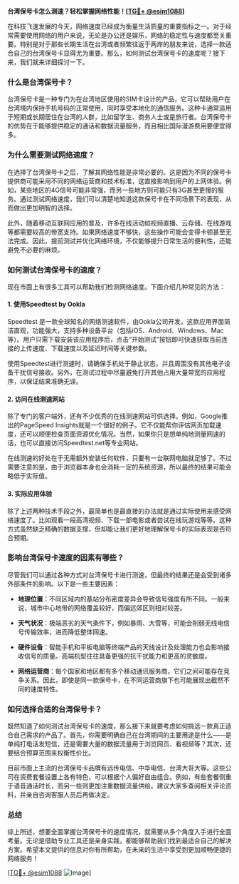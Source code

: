 **台湾保号卡怎么测速？轻松掌握网络性能！[[TG💪+ @esim1088](https://t.me/s/esim1088)]**

在科技飞速发展的今天，网络速度已经成为衡量生活质量的重要指标之一。对于经常需要使用网络的用户来说，无论是办公还是娱乐，网络的稳定性与速度都至关重要。特别是对于那些长期生活在台湾或者频繁往返于两岸的朋友来说，选择一款适合自己的台湾保号卡显得尤为重要。那么，如何测试台湾保号卡的速度呢？接下来，我们就来详细探讨一下。

### **什么是台湾保号卡？**

台湾保号卡是一种专门为在台湾地区使用的SIM卡设计的产品，它可以帮助用户在台湾境内保持手机号码的正常使用，同时享受本地化的通信服务。这种卡通常适用于短期或长期居住在台湾的人群，比如留学生、商务人士或是旅行者。台湾保号卡的优势在于能够提供稳定的通话和数据流量服务，而且相比国际漫游费用要便宜得多。

### **为什么需要测试网络速度？**

在选择了台湾保号卡之后，了解其网络性能是非常必要的。这是因为不同的保号卡提供商可能采用不同的网络运营商和技术标准，这直接影响到用户的上网体验。例如，某些地区的4G信号可能非常强，而另一些地方则可能只有3G甚至更慢的服务。通过测试网络速度，我们可以清楚地知道这款保号卡在不同场景下的表现，从而做出更加明智的选择。

此外，随着移动互联网应用的普及，许多在线活动如视频直播、云存储、在线游戏等都需要较高的带宽支持。如果网络速度不够快，这些操作可能会变得卡顿甚至无法完成。因此，提前测试并优化网络环境，不仅能够提升日常生活的便利性，还能避免不必要的麻烦。

### **如何测试台湾保号卡的速度？**

现在市面上有很多工具可以帮助我们检测网络速度。下面介绍几种常见的方法：

#### **1. 使用Speedtest by Ookla**
Speedtest 是一款全球知名的网络测速软件，由Ookla公司开发。这款应用界面简洁直观，功能强大，支持多种设备平台（包括iOS、Android、Windows、Mac等）。用户只需下载安装该应用程序后，点击“开始测试”按钮即可快速获取当前连接的上传速度、下载速度以及延迟时间等关键参数。

使用Speedtest进行测速时，请确保手机处于静止状态，并且周围没有其他电子设备干扰信号接收。另外，在测试过程中尽量避免打开其他占用大量带宽的应用程序，以保证结果准确无误。

#### **2. 访问在线测速网站**
除了专门的客户端外，还有不少优秀的在线测速网站可供选择。例如，Google推出的PageSpeed Insights就是一个很好的例子。它不仅能帮你评估网页加载速度，还可以顺便检查页面资源优化情况。当然，如果你只是想单纯地测量网速的话，也可以直接访问Speedtest.net等专业网站。

在线测速的好处在于无需额外安装任何软件，只要有一台联网电脑就足够了。不过需要注意的是，由于浏览器本身也会消耗一定的系统资源，所以最终的结果可能会略低于实际值。

#### **3. 实际应用体验**
除了上述两种技术手段之外，最简单也是最直接的办法就是通过实际使用来感受网络速度了。比如观看一段高清视频、下载一部电影或者尝试在线玩游戏等等。这种方式虽然缺乏精确的数据支撑，但却能让我们更好地理解保号卡的实际表现是否符合预期。

### **影响台湾保号卡速度的因素有哪些？**

尽管我们可以通过各种方式对台湾保号卡进行测速，但最终的结果还是会受到诸多外部条件的影响。以下是一些主要因素：

- **地理位置**：不同区域内的基站分布密度差异会导致信号强度有所不同。一般来说，城市中心地带的网络覆盖较好，而偏远郊区则相对较差。
  
- **天气状况**：极端恶劣的天气条件下，例如暴雨、大雪等，可能会削弱无线电信号传输效率，进而降低整体网速。
  
- **硬件设备**：智能手机和平板电脑等终端产品的天线设计及处理能力也会影响接收信号的质量。高端机型往往具备更强的抗干扰能力和更高的灵敏度。
  
- **网络运营商**：每个国家和地区都有多个移动通讯服务商，它们之间可能存在竞争关系。因此，即使是同一款保号卡，在不同运营商旗下也可能展现出截然不同的速度特性。

### **如何选择合适的台湾保号卡？**

既然知道了如何测试台湾保号卡的速度，那么接下来就要考虑如何挑选一款真正适合自己需求的产品了。首先，你需要明确自己在台湾期间的主要用途是什么——是单纯打电话发短信，还是需要大量的数据流量用于浏览网页、看视频等？其次，还要结合预算范围来权衡性价比。

目前市面上主流的台湾保号卡品牌有远传电信、中华电信、台湾大哥大等。这些公司在资费套餐设置上各有特色，可以根据个人偏好自由组合。例如，有些套餐侧重于语音通话时长，而另一些则更加注重数据流量供给。建议大家多查阅相关评论资料，并亲自咨询客服人员后再做决定。

### **总结**

综上所述，想要全面掌握台湾保号卡的速度情况，就需要从多个角度入手进行全面考量。无论是借助专业工具还是亲身实践，都能够帮助我们找到最适合自己的解决方案。希望本文提供的信息对你有所帮助，在未来的生活中享受到更加顺畅便捷的网络服务！

[[TG💪+ @esim1088](https://t.me/s/esim1088) ![Image](https://i.postimg.cc/4NQfJmqS/Snipaste-2025-05-13-00-14-12.png)]